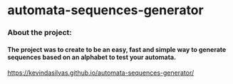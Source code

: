 # automata-sequences-generator

### About the project:
#### The project was to create to be an easy, fast and simple way to generate sequences based on an alphabet to test your automata.

https://kevindasilvas.github.io/automata-sequences-generator/
